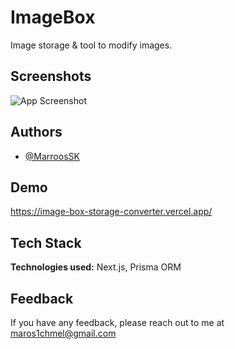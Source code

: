 # ImageBox

Image storage & tool to modify images.

## Screenshots

![App Screenshot](https://i.postimg.cc/LsFHthVF/moderna-Box.jpg)

## Authors

- [@MarroosSK](https://github.com/MarroosSK)

## Demo

https://image-box-storage-converter.vercel.app/

## Tech Stack

**Technologies used:** Next.js, Prisma ORM

## Feedback

If you have any feedback, please reach out to me at maros1chmel@gmail.com
